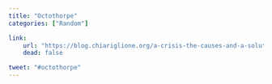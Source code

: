 ```yaml
---
title: "Octothorpe"
categories: ["Random"]

link:
    url: "https://blog.chiariglione.org/a-crisis-the-causes-and-a-solution/"
    dead: false

tweet: "#octothorpe"
---
```

